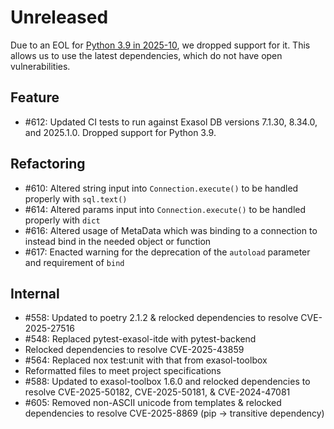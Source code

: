 # Unreleased

Due to an EOL for [Python 3.9 in 2025-10](https://devguide.python.org/versions/), we dropped support for it.
This allows us to use the latest dependencies, which do not have open vulnerabilities.

## Feature

- #612: Updated CI tests to run against Exasol DB versions 7.1.30, 8.34.0, and 2025.1.0. Dropped support for Python 3.9.

## Refactoring

- #610: Altered string input into `Connection.execute()` to be handled properly with `sql.text()`
- #614: Altered params input into `Connection.execute()` to be handled properly with `dict`
- #616: Altered usage of MetaData which was binding to a connection to instead bind in the needed object or function
- #617: Enacted warning for the deprecation of the `autoload` parameter and requirement of `bind`

## Internal

- #558: Updated to poetry 2.1.2 & relocked dependencies to resolve CVE-2025-27516
- #548: Replaced pytest-exasol-itde with pytest-backend
- Relocked dependencies to resolve CVE-2025-43859
- #564: Replaced nox test:unit with that from exasol-toolbox
- Reformatted files to meet project specifications
- #588: Updated to exasol-toolbox 1.6.0 and relocked dependencies to resolve CVE-2025-50182, CVE-2025-50181, & CVE-2024-47081
- #605: Removed non-ASCII unicode from templates & relocked dependencies to resolve CVE-2025-8869 (pip -> transitive dependency)
